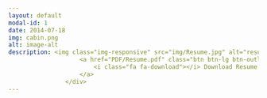 ```yaml
---
layout: default
modal-id: 1
date: 2014-07-18
img: cabin.png
alt: image-alt
description: <img class="img-responsive" src="img/Resume.jpg" alt="resume" /><b></b><img class="img-responsive" src="img/bloomberg.jpg" alt="certificate" /><b></b><img class="img-responsive" src="img/vita.jpg" alt="vita" />                 <div class="col-lg-8 col-lg-offset-2 text-center">
                    <a href="PDF/Resume.pdf" class="btn btn-lg btn-outline">
                        <i class="fa fa-download"></i> Download Resume
                    </a>
                </div>
---
```


